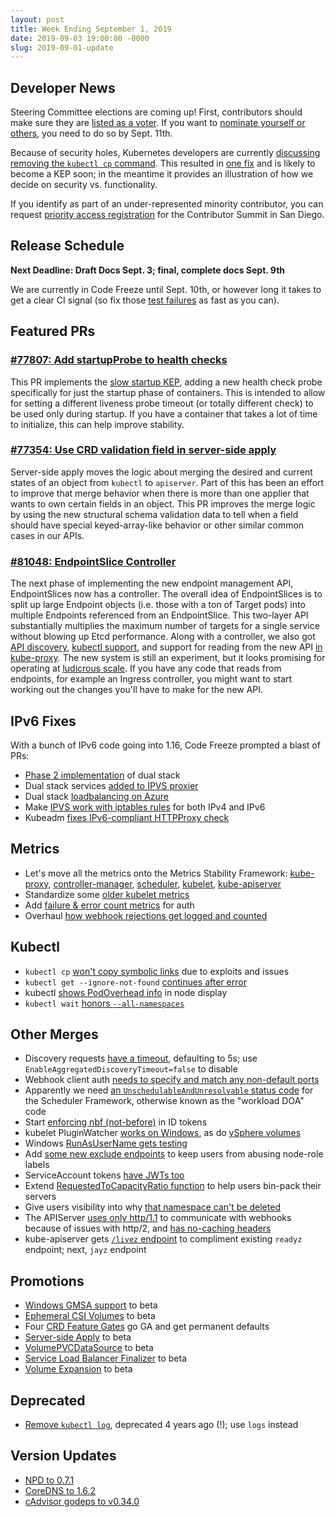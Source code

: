 ```yaml
---
layout: post
title: Week Ending September 1, 2019
date: 2019-09-03 19:00:00 -0000
slug: 2019-09-01-update
---
```


## Developer News

Steering Committee elections are coming up!  First, contributors should make sure they are [listed as a voter](https://github.com/kubernetes/community/blob/master/events/elections/2019/voters.md).  If you want to [nominate yourself or others](https://github.com/kubernetes/community/tree/master/events/elections/2019#candidacy-process), you need to do so by Sept. 11th.

Because of security holes, Kubernetes developers are currently [discussing removing the `kubectl cp` command](https://groups.google.com/forum/#!topic/kubernetes-sig-release/3oGPk-2ElQA/discussion).  This  resulted in [one fix](https://github.com/kubernetes/kubernetes/pull/82143) and is likely to become a KEP soon; in the meantime it provides an illustration of how we decide on security vs. functionality.

If you identify as part of an under-represented minority contributor, you can request [priority access registration](https://docs.google.com/forms/d/e/1FAIpQLSfmPgGt8Mhf8TxVs1TyrBCheAypcrvfe3nFmBLowi1lXNhAlw/viewform) for the Contributor Summit in San Diego.

## Release Schedule

**Next Deadline: Draft Docs Sept. 3; final, complete docs Sept. 9th**

We are currently in Code Freeze until Sept. 10th, or however long it takes to get a clear CI signal (so fix those [test failures](https://groups.google.com/forum/?utm_medium=email&utm_source=footer#!topic/kubernetes-dev/c18TSQI5MOE) as fast as you can).

## Featured PRs

### [#77807: Add startupProbe to health checks](https://github.com/kubernetes/kubernetes/pull/77807)

This PR implements the [slow startup KEP](https://github.com/kubernetes/enhancements/blob/master/keps/sig-node/20190221-livenessprobe-holdoff.md), adding a new health check probe specifically for just the startup phase of containers. This is intended to allow for setting a different liveness probe timeout (or totally different check) to be used only during startup. If you have a container that takes a lot of time to initialize, this can help improve stability.

### [#77354: Use CRD validation field in server-side apply](https://github.com/kubernetes/kubernetes/pull/77354)

Server-side apply moves the logic about merging the desired and current states of an object from `kubectl` to `apiserver`. Part of this has been an effort to improve that merge behavior when there is more than one applier that wants to own certain fields in an object. This PR improves the merge logic by using the new structural schema validation data to tell when a field should have special keyed-array-like behavior or other similar common cases in our APIs.

### [#81048: EndpointSlice Controller](https://github.com/kubernetes/kubernetes/pull/81048)

The next phase of implementing the new endpoint management API, EndpointSlices now has a controller. The overall idea of EndpointSlices is to split up large Endpoint objects (i.e. those with a ton of Target pods) into multiple Endpoints referenced from an EndpointSlice. This two-layer API substantially multiplies the maximum number of targets for a single service without blowing up Etcd performance. Along with a controller, we also got [API discovery](https://github.com/kubernetes/kubernetes/pull/80766), [kubectl support](https://github.com/kubernetes/kubernetes/pull/81795), and support for reading from the new API [in kube-proxy](https://github.com/kubernetes/kubernetes/pull/81430). The new system is still an experiment, but it looks promising for operating at [ludicrous scale](https://www.youtube.com/watch?v=NAWL8ejf2nM). If you have any code that reads from endpoints, for example an Ingress controller, you might want to start working out the changes you'll have to make for the new API.

## IPv6 Fixes

With a bunch of IPv6 code going into 1.16, Code Freeze prompted a blast of PRs:

* [Phase 2 implementation](https://github.com/kubernetes/kubernetes/pull/79386) of dual stack
* Dual stack services [added to IPVS proxier](https://github.com/kubernetes/kubernetes/pull/82091)
* Dual stack [loadbalancing on Azure](https://github.com/kubernetes/kubernetes/pull/80485)
* Make [IPVS work with iptables rules](https://github.com/kubernetes/kubernetes/pull/82214) for both IPv4 and IPv6
* Kubeadm [fixes IPv6-compliant HTTPProxy check](https://github.com/kubernetes/kubernetes/pull/82267)

## Metrics

* Let's move all the metrics onto the Metrics Stability Framework: [kube-proxy](https://github.com/kubernetes/kubernetes/pull/81626), [controller-manager](https://github.com/kubernetes/kubernetes/pull/81624), [scheduler](https://github.com/kubernetes/kubernetes/pull/81576), [kubelet](https://github.com/kubernetes/kubernetes/pull/81534), [kube-apiserver](https://github.com/kubernetes/kubernetes/pull/81531)
* Standardize some [older kubelet metrics](https://github.com/kubernetes/kubernetes/pull/81573)
* Add [failure & error count metrics](https://github.com/kubernetes/kubernetes/pull/81509) for auth
* Overhaul [how webhook rejections get logged and counted](https://github.com/kubernetes/kubernetes/pull/81399)

## Kubectl

* `kubectl cp` [won't copy symbolic links](https://github.com/kubernetes/kubernetes/pull/82143) due to exploits and issues
* `kubectl get --ignore-not-found` [continues after error](https://github.com/kubernetes/kubernetes/pull/82120)
* kubectl [shows PodOverhead info](https://github.com/kubernetes/kubernetes/pull/81929) in node display
* `kubectl wait` [honors `--all-namespaces`](https://github.com/kubernetes/kubernetes/pull/81509)

## Other Merges

* Discovery requests [have a timeout](https://github.com/kubernetes/kubernetes/pull/82146), defaulting to 5s; use `EnableAggregatedDiscoveryTimeout=false` to disable
* Webhook client auth [needs to specify and match any non-default ports](https://github.com/kubernetes/kubernetes/pull/82252)
* Apparently we need [an `UnschedulableAndUnresolvable` status code](https://github.com/kubernetes/kubernetes/pull/82034) for the Scheduler Framework, otherwise known as the "workload DOA" code
* Start [enforcing nbf (not-before)](https://github.com/kubernetes/kubernetes/pull/81413) in ID tokens
* kubelet PluginWatcher [works on Windows](https://github.com/kubernetes/kubernetes/pull/81397), as do [vSphere volumes](https://github.com/kubernetes/kubernetes/pull/80911)
* Windows [RunAsUserName gets testing](https://github.com/kubernetes/kubernetes/pull/79539)
* Add [some new exclude endpoints](https://github.com/kubernetes/kubernetes/pull/80238) to keep users from abusing node-role labels
* ServiceAccount tokens [have JWTs too](https://github.com/kubernetes/kubernetes/pull/78502)
* Extend [RequestedToCapacityRatio function](https://github.com/kubernetes/kubernetes/pull/77688) to help users bin-pack their servers
* Give users visibility into why [that namespace can't be deleted](https://github.com/kubernetes/kubernetes/pull/73405)
* The APIServer [uses only http/1.1](https://github.com/kubernetes/kubernetes/pull/82090) to communicate with webhooks because of issues with http/2, and [has no-caching headers](https://github.com/kubernetes/kubernetes/pull/81946)
* kube-apiserver gets [`/livez` endpoint](https://github.com/kubernetes/kubernetes/pull/81969) to compliment existing `readyz` endpoint; next, `jayz` endpoint


## Promotions

* [Windows GMSA support](https://github.com/kubernetes/kubernetes/pull/82110) to beta
* [Ephemeral CSI Volumes](https://github.com/kubernetes/kubernetes/pull/82004) to beta
* Four [CRD Feature Gates](https://github.com/kubernetes/kubernetes/pull/81965) go GA and get permanent defaults
* [Server-side Apply](https://github.com/kubernetes/kubernetes/pull/81956) to beta
* [VolumePVCDataSource](https://github.com/kubernetes/kubernetes/pull/81792) to beta
* [Service Load Balancer Finalizer](https://github.com/kubernetes/kubernetes/pull/81691) to beta
* [Volume Expansion](https://github.com/kubernetes/kubernetes/pull/81467) to beta

## Deprecated

* [Remove `kubectl log`](https://github.com/kubernetes/kubernetes/pull/78098), deprecated 4 years ago (!); use `logs` instead

## Version Updates

* [NPD to 0.7.1](https://github.com/kubernetes/kubernetes/pull/82140)
* [CoreDNS to 1.6.2](https://github.com/kubernetes/kubernetes/pull/82127)
* [cAdvisor godeps to v0.34.0](https://github.com/kubernetes/kubernetes/pull/81972)
